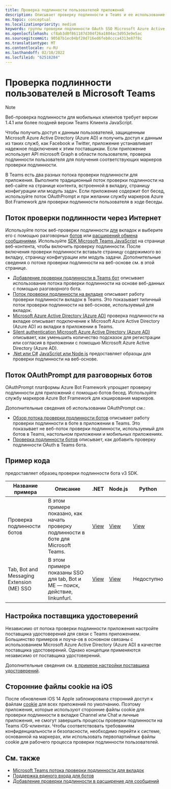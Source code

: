```yaml
---
title: Проверка подлинности пользователей приложений
description: Описывает проверку подлинности в Teams и ее использование в приложениях
ms.topic: conceptual
ms.localizationpriority: medium
keywords: группы проверки подлинности OAuth SSO Microsoft Azure Active Directory (Azure AD)
ms.openlocfilehash: cf8ab3d0f861187d304f26a1804ac3d953e9e5ac
ms.sourcegitcommit: 90587b1ec04bf20d716ed6feb8ccca4313e87f8c
ms.translationtype: MT
ms.contentlocale: ru-RU
ms.lasthandoff: 02/10/2022
ms.locfileid: "62518284"
---
```

# <a name="authenticate-users-in-microsoft-teams"></a>Проверка подлинности пользователей в Microsoft Teams

> [!Note]
> Веб-проверка подлинности для мобильных клиентов требует версии 1.4.1 или более поздней версии Teams Клиента JavaScript.

Чтобы получить доступ к данным пользователей, защищенным Microsoft Azure Active Directory (Azure AD) и получить доступ к данным из таких служб, как Facebook и Twitter, приложение устанавливает надежное подключение к этим поставщикам. Если приложение использует API microsoft Graph в области пользователя, проверка подлинности пользователя для получения соответствующих маркеров проверки подлинности.

В Teams есть два разных потока проверки подлинности для приложения. Выполните традиционный поток проверки подлинности на веб-сайте на странице контента, встроенной в вкладку, страницу конфигурации или модуль задач.[](~/tabs/how-to/create-tab-pages/content-page.md) Если приложение содержит бот бесед, используйте поток OAuthPrompt и при желании службу маркеров Azure Bot Framework для проверки подлинности пользователя в ходе беседы.

## <a name="web-based-authentication-flow"></a>Поток проверки подлинности через Интернет

Используйте поток веб-проверки подлинности [для](~/tabs/what-are-tabs.md) вкладок и выберите его с помощью разговорных [ботов](~/bots/what-are-bots.md) или [расширений обмена сообщениями](~/messaging-extensions/what-are-messaging-extensions.md). Используйте [SDK Microsoft Teams JavaScript](/javascript/api/overview/msteams-client) на странице веб-контента, чтобы включить проверку подлинности. После включения проверки подлинности вставьте страницу содержимого во вкладку, страницу конфигурации или модуль задачи. Дополнительные сведения о потоке проверки подлинности на веб-основе см. в этой странице.

* [Добавление проверки подлинности в Teams бот](~/bots/how-to/authentication/add-authentication.md) описывает использование потока проверки подлинности на основе веб-данных с помощью разговорного бота.
* [Поток проверки подлинности на вкладке](~/tabs/how-to/authentication/auth-flow-tab.md) описывает работу проверки подлинности вкладок в Teams. Это показывает типичный поток проверки подлинности на веб-основе, используемый для вкладок.
* [Microsoft Azure Active Directory (Azure AD)](~/tabs/how-to/authentication/auth-tab-AAD.md) проверка подлинности на вкладке описывает подключение к Microsoft Azure Active Directory (Azure AD) из вкладки в приложении в Teams.
* [Silent authentication Microsoft Azure Active Directory (Azure AD)](~/tabs/how-to/authentication/auth-silent-AAD.md) описывает, как уменьшить количество подсказок для регистрации или согласия в приложении с помощью Microsoft Azure Active Directory (Azure AD).
* [.Net или C#](https://github.com/OfficeDev/microsoft-teams-sample-complete-csharp) [JavaScript или Node.js](https://github.com/OfficeDev/microsoft-teams-sample-complete-node) предоставляет образцы для проверки подлинности на веб-основе.

## <a name="the-oauthprompt-flow-for-conversational-bots"></a>Поток OAuthPrompt для разговорных ботов

OAuthPrompt платформы Azure Bot Framework упрощает проверку подлинности для приложений с помощью ботов бесед. Используйте службу маркеров Azure Bot Framework для кэширования маркеров.

Дополнительные сведения об использовании OAuthPrompt см.:

* [Обзор потока проверки подлинности ботов](~/bots/how-to/authentication/auth-flow-bot.md) описывает работу проверки подлинности в боте в приложении в Teams. Это показывает не веб-поток проверки подлинности, используемый для ботов в Teams, настольном приложении и мобильных приложениях.
* [Проверка подлинности ботов](~/bots/how-to/authentication/add-authentication.md) описывает, как добавить проверку подлинности OAuth в Teams бота.

## <a name="code-sample"></a>Пример кода

предоставляет образец проверки подлинности бота v3 SDK.

| **Название примера** | **Описание** | **.NET** | **Node.js** | **Python** |
|---------------|------------|------------|-------------|---------------|
| Проверка подлинности ботов | В этом примере показано, как начать проверку подлинности в боте для Microsoft Teams. | [View](https://github.com/microsoft/BotBuilder-Samples/tree/master/samples/csharp_dotnetcore/46.teams-auth) | [View](https://github.com/microsoft/BotBuilder-Samples/tree/master/samples/javascript_nodejs/46.teams-auth) | [View](https://github.com/microsoft/BotBuilder-Samples/tree/main/samples/python/46.teams-auth) |
| Tab, Bot and Messaging Extension (ME) SSO | В этом примере показаны SSO для tab, Bot и ME — поиск, действие, linkunfurl. |  [View](https://github.com/OfficeDev/Microsoft-Teams-Samples/tree/main/samples/app-sso/csharp) | [View](https://github.com/OfficeDev/Microsoft-Teams-Samples/tree/main/samples/app-sso/nodejs) | Недоступно |


## <a name="configure-the-identity-provider"></a>Настройка поставщика удостоверений

Независимо от потока проверки подлинности приложения настройте поставщика удостоверений для связи с Teams приложением. Большинство примеров и поуча-ов в основном связаны с использованием Microsoft Azure Active Directory (Azure AD) в качестве поставщика удостоверений. Однако концепции применяются независимо от поставщика удостоверений. 

Дополнительные сведения см. [в примере настройки поставщика удостоверений](~/concepts/authentication/configure-identity-provider.md).

## <a name="third-party-cookies-on-ios"></a>Сторонние файлы cookie на iOS

После обновления iOS 14 Apple заблокировала сторонний доступ к файлам [cookie](https://webkit.org/blog/10218/full-third-party-cookie-blocking-and-more/) для всех приложений по умолчанию. Поэтому приложения, которые используют сторонние файлы cookie для проверки подлинности в вкладке Channel или Chat и личные приложения, не смогут завершить процессы проверки подлинности на Teams iOS-клиентах. Чтобы соответствовать требованиям конфиденциальности и безопасности, необходимо перейти к системе, основанной на маркерах, или использовать первопартийные файлы cookie для рабочего процесса проверки подлинности пользователей.

## <a name="see-also"></a>См. также

* [Microsoft Teams потока проверки подлинности для вкладок](~/tabs/how-to/authentication/auth-flow-tab.md)
* [Поддержка единого входа для ботов](~/bots/how-to/authentication/auth-aad-sso-bots.md)
* [Добавление проверки подлинности в расширение для сообщений](~/messaging-extensions/how-to/add-authentication.md)